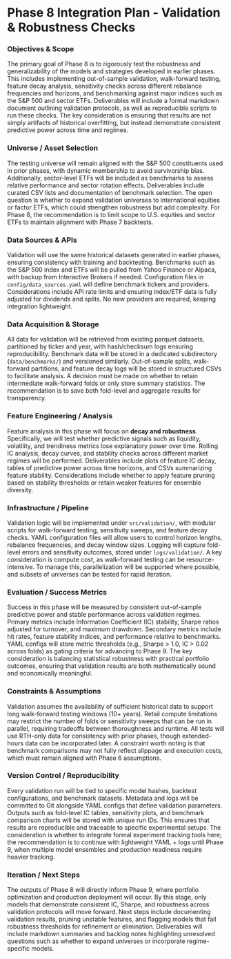 
# **Phase 8 Integration Plan - Validation & Robustness Checks**

### Objectives & Scope

The primary goal of Phase 8 is to rigorously test the robustness and generalizability of the models and strategies developed in earlier phases. This includes implementing out-of-sample validation, walk-forward testing, feature decay analysis, sensitivity checks across different rebalance frequencies and horizons, and benchmarking against major indices such as the S&P 500 and sector ETFs. Deliverables will include a formal markdown document outlining validation protocols, as well as reproducible scripts to run these checks. The key consideration is ensuring that results are not simply artifacts of historical overfitting, but instead demonstrate consistent predictive power across time and regimes.

### Universe / Asset Selection

The testing universe will remain aligned with the S&P 500 constituents used in prior phases, with dynamic membership to avoid survivorship bias. Additionally, sector-level ETFs will be included as benchmarks to assess relative performance and sector rotation effects. Deliverables include curated CSV lists and documentation of benchmark selection. The open question is whether to expand validation universes to international equities or factor ETFs, which could strengthen robustness but add complexity. For Phase 8, the recommendation is to limit scope to U.S. equities and sector ETFs to maintain alignment with Phase 7 backtests.

### Data Sources & APIs

Validation will use the same historical datasets generated in earlier phases, ensuring consistency with training and backtesting. Benchmarks such as the S&P 500 index and ETFs will be pulled from Yahoo Finance or Alpaca, with backup from Interactive Brokers if needed. Configuration files in `config/data_sources.yaml` will define benchmark tickers and providers. Considerations include API rate limits and ensuring index/ETF data is fully adjusted for dividends and splits. No new providers are required, keeping integration lightweight.

### Data Acquisition & Storage

All data for validation will be retrieved from existing parquet datasets, partitioned by ticker and year, with hash/checksum logs ensuring reproducibility. Benchmark data will be stored in a dedicated subdirectory (`data/benchmarks/`) and versioned similarly. Out-of-sample splits, walk-forward partitions, and feature decay logs will be stored in structured CSVs to facilitate analysis. A decision must be made on whether to retain intermediate walk-forward folds or only store summary statistics. The recommendation is to save both fold-level and aggregate results for transparency.

### Feature Engineering / Analysis

Feature analysis in this phase will focus on **decay and robustness**. Specifically, we will test whether predictive signals such as liquidity, volatility, and trendiness metrics lose explanatory power over time. Rolling IC analysis, decay curves, and stability checks across different market regimes will be performed. Deliverables include plots of feature IC decay, tables of predictive power across time horizons, and CSVs summarizing feature stability. Considerations include whether to apply feature pruning based on stability thresholds or retain weaker features for ensemble diversity.

### Infrastructure / Pipeline

Validation logic will be implemented under `src/validation/`, with modular scripts for walk-forward testing, sensitivity sweeps, and feature decay checks. YAML configuration files will allow users to control horizon lengths, rebalance frequencies, and decay window sizes. Logging will capture fold-level errors and sensitivity outcomes, stored under `logs/validation/`. A key consideration is compute cost, as walk-forward testing can be resource-intensive. To manage this, parallelization will be supported where possible, and subsets of universes can be tested for rapid iteration.

### Evaluation / Success Metrics

Success in this phase will be measured by consistent out-of-sample predictive power and stable performance across validation regimes. Primary metrics include Information Coefficient (IC) stability, Sharpe ratios adjusted for turnover, and maximum drawdown. Secondary metrics include hit rates, feature stability indices, and performance relative to benchmarks. YAML configs will store metric thresholds (e.g., Sharpe > 1.0, IC > 0.02 across folds) as gating criteria for advancing to Phase 9. The key consideration is balancing statistical robustness with practical portfolio outcomes, ensuring that validation results are both mathematically sound and economically meaningful.

### Constraints & Assumptions

Validation assumes the availability of sufficient historical data to support long walk-forward testing windows (10+ years). Retail compute limitations may restrict the number of folds or sensitivity sweeps that can be run in parallel, requiring tradeoffs between thoroughness and runtime. All tests will use RTH-only data for consistency with prior phases, though extended-hours data can be incorporated later. A constraint worth noting is that benchmark comparisons may not fully reflect slippage and execution costs, which must remain aligned with Phase 6 assumptions.

### Version Control / Reproducibility

Every validation run will be tied to specific model hashes, backtest configurations, and benchmark datasets. Metadata and logs will be committed to Git alongside YAML configs that define validation parameters. Outputs such as fold-level IC tables, sensitivity plots, and benchmark comparison charts will be stored with unique run IDs. This ensures that results are reproducible and traceable to specific experimental setups. The consideration is whether to integrate formal experiment tracking tools here; the recommendation is to continue with lightweight YAML + logs until Phase 9, when multiple model ensembles and production readiness require heavier tracking.

### Iteration / Next Steps

The outputs of Phase 8 will directly inform Phase 9, where portfolio optimization and production deployment will occur. By this stage, only models that demonstrate consistent IC, Sharpe, and robustness across validation protocols will move forward. Next steps include documenting validation results, pruning unstable features, and flagging models that fail robustness thresholds for refinement or elimination. Deliverables will include markdown summaries and backlog notes highlighting unresolved questions such as whether to expand universes or incorporate regime-specific models.
